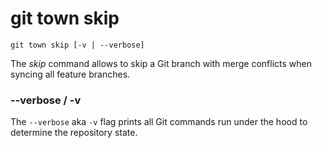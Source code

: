 # git town skip

```command-summary
git town skip [-v | --verbose]
```

The _skip_ command allows to skip a Git branch with merge conflicts when syncing
all feature branches.

### --verbose / -v

The `--verbose` aka `-v` flag prints all Git commands run under the hood to
determine the repository state.
